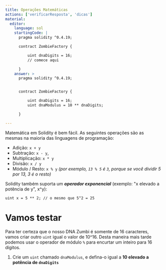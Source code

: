 ```yaml
---
title: Operações Matemáticas
actions: ['verificarResposta', 'dicas']
material:
  editor:
    language: sol
    startingCode: |
      pragma solidity ^0.4.19;

      contract ZombieFactory {

          uint dnaDigits = 16;
          // comece aqui

      }
    answer: >
      pragma solidity ^0.4.19;


      contract ZombieFactory {

          uint dnaDigits = 16;
          uint dnaModulus = 10 ** dnaDigits;

      }

---
```


Matemática em Solidity é bem fácil. As seguintes operações são as mesmas na maioria das linguagens de programação:

* Adição: `x + y`
* Subtração: `x - y`,
* Multiplicação: `x * y`
* Divisão: `x / y`
* Módulo / Resto: `x % y` _(por exemplo, `13 % 5` é `3`, porque se você dividir 5 por 13, 3 é o resto)_

Solidity também suporta um **_operador exponencial_** (exemplo: "x elevado a potência de y", x^y):

```
uint x = 5 ** 2; // o mesmo que 5^2 = 25
```

# Vamos testar

Para ter certeza que o nosso DNA Zumbi é somente de 16 caracteres, vamos criar outro `uint` igual o valor de 10^16. Desta maneira mais tarde podemos usar o operador de módulo `%` para encurtar um inteiro para 16 dígitos.

1. Crie um `uint` chamado `dnaModulus`, e defina-o igual a **10 elevado a potência de `dnaDigits`**
